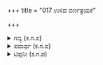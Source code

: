 +++
title = "017 ಉಳಿದ ವರ್ಣತ್ರಯಕೆ"

+++

<details><summary>ಗದ್ಯ (ಕ.ಗ.ಪ) </summary>

17. ಅಶ್ವತ್ಥಾಮ ಮುಂದುವರಿಸಿ ಹೇಳಿದ : "ಕ್ಷತ್ರಿಯ ವೈಶ್ಯ ಬ್ರಾಹ್ಮಣ ವರ್ಣಗಳವರಿಗೆ (ತ್ರಿವರ್ಣ) ಸೇವೆ ಮಾಡುವುದರಲ್ಲಿ ಶೂದ್ರನು ಕೃತಾರ್ಥ ! ಅಯ್ಯಾ ಕರ್ಣ ! ಇವರಲ್ಲಿ ನೀನು ಯಾರು ಎಂಬುದನ್ನು ಹೇಳು. ದಾನ ಕೊಡುವವನೋ ? ತೆಗೆದುಕೊಳ್ಳುವವನೋ ? ಅಲ್ಲ ಕುಲಹೀನನಾದ ನಿನ್ನನ್ನು ಕರೆತಂದು ಕೌರವನು ಗೌರವಿಸಿದರೆ ನಿನ್ನ ನಾಲಗೆಯಲ್ಲಿ ಇಂಥ ಮಾತು ಬರುತ್ತಿವೆ. ಕರ್ಣ ನೀನು ಯಾವ ಕುಲದವನೆಂಬುದನ್ನು ನೆನೆ"
</details>

<details><summary>ಪದಾರ್ಥ (ಕ.ಗ.ಪ) </summary>

ಉಳಿದ ವರ್ಣತ್ರಯ-ಬ್ರಾಹ್ಮಣ ಕ್ಷತ್ರಿಯ ವೈಶ್ಯ ಎಂಬ ತ್ರಿವರ್ಣ, ಬೆಸಕೈವ-ಸೇವೆ ಮಾಡುವ, ಅಳತೆ-ಮಟ್ಟ. ಪತಿಕರಿಸು-ಮಾನ್ಯ ಮಾಡು ಗೌರವಿಸು, ಭವ-ಜನ್ಮ, ಹುಟ್ಟು
</details>

<details><summary>ಟಿಪ್ಪನೀ (ಕ.ಗ.ಪ) </summary>

ಕರ್ಣ ಕೃಪರಿಗೆ ವಾಗ್ವಾದ ನಡೆಯುತ್ತಿದ್ದರೆ ಅಶ್ವತ್ಥಾಮನು ಮಧ್ಯೆ ಬಾಯಿ ಹಾಕಿ ಶೂದ್ರ ಕುಲವನ್ನು ಆಡಿಕೊಳ್ಳುತ್ತಾನೆ. ಇದು ಅನಾಹ್ವಾನಿತ ಮತ್ತು ಅಸಭ್ಯ.
</details>
